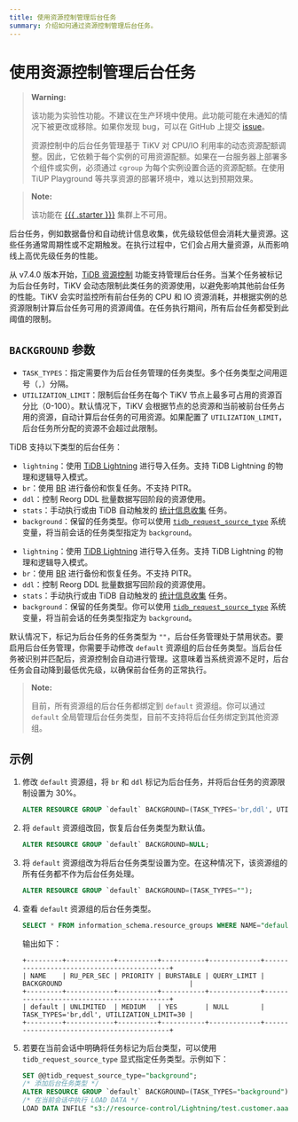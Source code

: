 ```yaml
---
title: 使用资源控制管理后台任务
summary: 介绍如何通过资源控制管理后台任务。
---
```


# 使用资源控制管理后台任务

> **Warning:**
>
> 该功能为实验性功能。不建议在生产环境中使用。此功能可能在未通知的情况下被更改或移除。如果你发现 bug，可以在 GitHub 上提交 [issue](https://docs.pingcap.com/tidb/stable/support)。
>
> 资源控制中的后台任务管理基于 TiKV 对 CPU/IO 利用率的动态资源配额调整。因此，它依赖于每个实例的可用资源配额。如果在一台服务器上部署多个组件或实例，必须通过 `cgroup` 为每个实例设置合适的资源配额。在使用 TiUP Playground 等共享资源的部署环境中，难以达到预期效果。

> **Note:**
>
> 该功能在 [{{{ .starter }}}](https://docs.pingcap.com/tidbcloud/select-cluster-tier#tidb-cloud-serverless) 集群上不可用。

后台任务，例如数据备份和自动统计信息收集，优先级较低但会消耗大量资源。这些任务通常周期性或不定期触发。在执行过程中，它们会占用大量资源，从而影响线上高优先级任务的性能。

从 v7.4.0 版本开始，[TiDB 资源控制](/tidb-resource-control-ru-groups.md) 功能支持管理后台任务。当某个任务被标记为后台任务时，TiKV 会动态限制此类任务的资源使用，以避免影响其他前台任务的性能。TiKV 会实时监控所有前台任务的 CPU 和 IO 资源消耗，并根据实例的总资源限制计算后台任务可用的资源阈值。在任务执行期间，所有后台任务都受到此阈值的限制。

## `BACKGROUND` 参数

- `TASK_TYPES`：指定需要作为后台任务管理的任务类型。多个任务类型之间用逗号（`,`）分隔。
- `UTILIZATION_LIMIT`：限制后台任务在每个 TiKV 节点上最多可占用的资源百分比（0-100）。默认情况下，TiKV 会根据节点的总资源和当前被前台任务占用的资源，自动计算后台任务的可用资源。如果配置了 `UTILIZATION_LIMIT`，后台任务所分配的资源不会超过此限制。

TiDB 支持以下类型的后台任务：

<CustomContent platform="tidb">

- `lightning`：使用 [TiDB Lightning](/tidb-lightning/tidb-lightning-overview.md) 进行导入任务。支持 TiDB Lightning 的物理和逻辑导入模式。
- `br`：使用 [BR](/br/backup-and-restore-overview.md) 进行备份和恢复任务。不支持 PITR。
- `ddl`：控制 Reorg DDL 批量数据写回阶段的资源使用。
- `stats`：手动执行或由 TiDB 自动触发的 [统计信息收集](/statistics.md#collect-statistics) 任务。
- `background`：保留的任务类型。你可以使用 [`tidb_request_source_type`](/system-variables.md#tidb_request_source_type-new-in-v740) 系统变量，将当前会话的任务类型指定为 `background`。

</CustomContent>

<CustomContent platform="tidb-cloud">

- `lightning`：使用 [TiDB Lightning](https://docs.pingcap.com/tidb/stable/tidb-lightning-overview) 进行导入任务。支持 TiDB Lightning 的物理和逻辑导入模式。
- `br`：使用 [BR](https://docs.pingcap.com/tidb/stable/backup-and-restore-overview) 进行备份和恢复任务。不支持 PITR。
- `ddl`：控制 Reorg DDL 批量数据写回阶段的资源使用。
- `stats`：手动执行或由 TiDB 自动触发的 [统计信息收集](/statistics.md#collect-statistics) 任务。
- `background`：保留的任务类型。你可以使用 [`tidb_request_source_type`](/system-variables.md#tidb_request_source_type-new-in-v740) 系统变量，将当前会话的任务类型指定为 `background`。

</CustomContent>

默认情况下，标记为后台任务的任务类型为 `""`，后台任务管理处于禁用状态。要启用后台任务管理，你需要手动修改 `default` 资源组的后台任务类型。当后台任务被识别并匹配后，资源控制会自动进行管理。这意味着当系统资源不足时，后台任务会自动降到最低优先级，以确保前台任务的正常执行。

> **Note:**
>
> 目前，所有资源组的后台任务都绑定到 `default` 资源组。你可以通过 `default` 全局管理后台任务类型，目前不支持将后台任务绑定到其他资源组。

## 示例

1. 修改 `default` 资源组，将 `br` 和 `ddl` 标记为后台任务，并将后台任务的资源限制设置为 30%。

    ```sql
    ALTER RESOURCE GROUP `default` BACKGROUND=(TASK_TYPES='br,ddl', UTILIZATION_LIMIT=30);
    ```

2. 将 `default` 资源组改回，恢复后台任务类型为默认值。

    ```sql
    ALTER RESOURCE GROUP `default` BACKGROUND=NULL;
    ```

3. 将 `default` 资源组改为将后台任务类型设置为空。在这种情况下，该资源组的所有任务都不作为后台任务处理。

    ```sql
    ALTER RESOURCE GROUP `default` BACKGROUND=(TASK_TYPES="");
    ```

4. 查看 `default` 资源组的后台任务类型。

    ```sql
    SELECT * FROM information_schema.resource_groups WHERE NAME="default";
    ```

    输出如下：

    ```
    +---------+------------+----------+-----------+-------------+-------------------------------------------+
    | NAME    | RU_PER_SEC | PRIORITY | BURSTABLE | QUERY_LIMIT | BACKGROUND                                |
    +---------+------------+----------+-----------+-------------+-------------------------------------------+
    | default | UNLIMITED  | MEDIUM   | YES       | NULL        | TASK_TYPES='br,ddl', UTILIZATION_LIMIT=30 |
    +---------+------------+----------+-----------+-------------+-------------------------------------------+
    ```

5. 若要在当前会话中明确将任务标记为后台类型，可以使用 `tidb_request_source_type` 显式指定任务类型。示例如下：

    ```sql
    SET @@tidb_request_source_type="background";
    /* 添加后台任务类型 */
    ALTER RESOURCE GROUP `default` BACKGROUND=(TASK_TYPES="background");
    /* 在当前会话中执行 LOAD DATA */
    LOAD DATA INFILE "s3://resource-control/Lightning/test.customer.aaaa.csv"
    ```